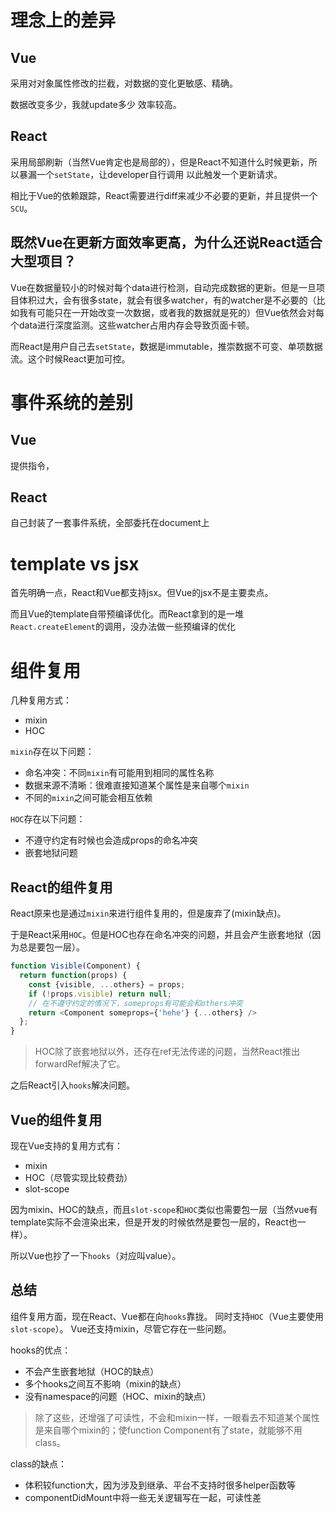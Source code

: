 # 理念上的差异
## Vue
采用对对象属性修改的拦截，对数据的变化更敏感、精确。

数据改变多少，我就update多少  效率较高。
## React
采用局部刷新（当然Vue肯定也是局部的），但是React不知道什么时候更新，所以暴漏一个`setState`，让developer自行调用 以此触发一个更新请求。

相比于Vue的依赖跟踪，React需要进行diff来减少不必要的更新，并且提供一个`SCU`。

## 既然Vue在更新方面效率更高，为什么还说React适合大型项目？
Vue在数据量较小的时候对每个data进行检测，自动完成数据的更新。但是一旦项目体积过大，会有很多state，就会有很多watcher，有的watcher是不必要的（比如我有可能只在一开始改变一次数据，或者我的数据就是死的）但Vue依然会对每个data进行深度监测。这些watcher占用内存会导致页面卡顿。

而React是用户自己去`setState`，数据是immutable，推崇数据不可变、单项数据流。这个时候React更加可控。

# 事件系统的差别
## Vue
提供指令，

## React
自己封装了一套事件系统，全部委托在document上

# template vs jsx
首先明确一点，React和Vue都支持jsx。但Vue的jsx不是主要卖点。

而且Vue的template自带预编译优化。而React拿到的是一堆`React.createElement`的调用，没办法做一些预编译的优化

# 组件复用
几种复用方式：
+ mixin
+ HOC

`mixin`存在以下问题：
+ 命名冲突：不同`mixin`有可能用到相同的属性名称
+ 数据来源不清晰：很难直接知道某个属性是来自哪个`mixin`
+ 不同的`mixin`之间可能会相互依赖

`HOC`存在以下问题：
+ 不遵守约定有时候也会造成props的命名冲突
+ 嵌套地狱问题
## React的组件复用
React原来也是通过`mixin`来进行组件复用的，但是废弃了(mixin缺点)。

于是React采用`HOC`。但是HOC也存在命名冲突的问题，并且会产生嵌套地狱（因为总是要包一层）。
```js
function Visible(Component) {
  return function(props) {
    const {visible, ...others} = props;
    if (!props.visible) return null;
    // 在不遵守约定的情况下，someprops有可能会和others冲突
    return <Component someprops={'hehe'} {...others} />
  };
}
```
> HOC除了嵌套地狱以外，还存在ref无法传递的问题，当然React推出forwardRef解决了它。

之后React引入`hooks`解决问题。
## Vue的组件复用
现在Vue支持的复用方式有：
+ mixin
+ HOC（尽管实现比较费劲）
+ slot-scope

因为mixin、HOC的缺点，而且`slot-scope`和`HOC`类似也需要包一层（当然vue有template实际不会渲染出来，但是开发的时候依然是要包一层的，React也一样）。

所以Vue也抄了一下`hooks`（对应叫value）。
## 总结
组件复用方面，现在React、Vue都在向`hooks`靠拢。
同时支持`HOC`（Vue主要使用`slot-scope`）。
Vue还支持mixin，尽管它存在一些问题。

hooks的优点：
+ 不会产生嵌套地狱（HOC的缺点）
+ 多个hooks之间互不影响（mixin的缺点）
+ 没有namespace的问题（HOC、mixin的缺点）
> 除了这些，还增强了可读性，不会和mixin一样，一眼看去不知道某个属性是来自哪个mixin的；使function Component有了state，就能够不用class。

class的缺点：
+ 体积较function大，因为涉及到继承、平台不支持时很多helper函数等
+ componentDidMount中将一些无关逻辑写在一起，可读性差

